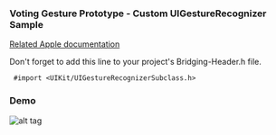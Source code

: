 ### Voting Gesture Prototype - Custom UIGestureRecognizer Sample
[Related Apple documentation](https://developer.apple.com/library/ios/documentation/EventHandling/Conceptual/EventHandlingiPhoneOS/GestureRecognizer_basics/GestureRecognizer_basics.html)

Don't forget to add this line to your project's Bridging-Header.h file.
````
 #import <UIKit/UIGestureRecognizerSubclass.h>
````

### Demo
![alt tag](http://fatihpense.github.io/custom-uigesturerecognizer-sample/demo.gif)



